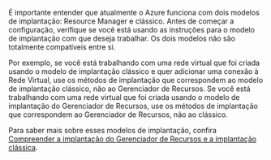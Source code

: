 É importante entender que atualmente o Azure funciona com dois modelos de implantação: Resource Manager e clássico. Antes de começar a configuração, verifique se você está usando as instruções para o modelo de implantação com que deseja trabalhar. Os dois modelos não são totalmente compatíveis entre si.

Por exemplo, se você está trabalhando com uma rede virtual que foi criada usando o modelo de implantação clássico e quer adicionar uma conexão à Rede Virtual, use os métodos de implantação que correspondem ao modelo de implantação clássico, não ao Gerenciador de Recursos. Se você está trabalhando com uma rede virtual que foi criada usando o modelo de implantação do Gerenciador de Recursos, use os métodos de implantação que correspondem ao Gerenciador de Recursos, não ao clássico.

Para saber mais sobre esses modelos de implantação, confira [Compreender a implantação do Gerenciador de Recursos e a implantação clássica](../articles/resource-manager-deployment-model.md).



<!--HONumber=Nov16_HO2-->



